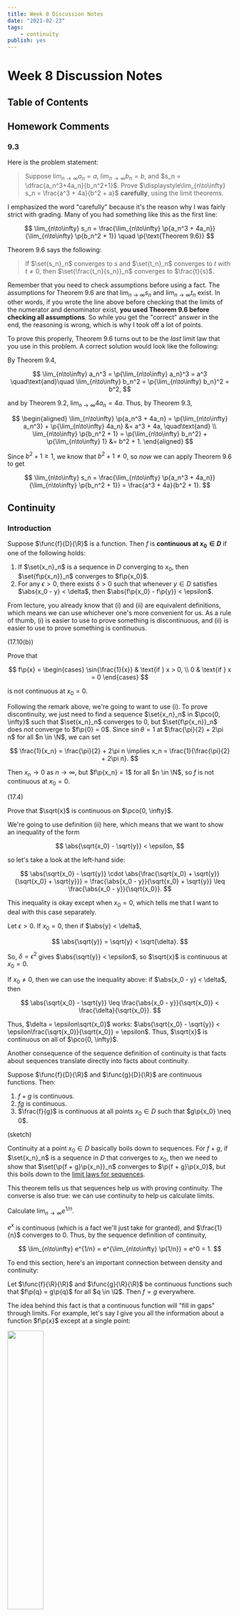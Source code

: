 ```yaml
---
title: Week 8 Discussion Notes
date: "2021-02-23"
tags:
    - continuity
publish: yes
---
```


# Week 8 Discussion Notes

## Table of Contents

## Homework Comments

### 9.3

Here is the problem statement:

> Suppose $\displaystyle\lim_{n\to\infty} a_n = a$, $\displaystyle\lim_{n\to\infty} b_n = b$, and $s_n = \dfrac{a_n^3+4a_n}{b_n^2+1}$. Prove $\displaystyle\lim_{n\to\infty} s_n = \frac{a^3 + 4a}{b^2 + a}$ **carefully**, using the limit theorems.

I emphasized the word "carefully" because it's the reason why I was fairly strict with grading. Many of you had something like this as the first line:

$$
\lim_{n\to\infty} s_n
    = \frac{\lim_{n\to\infty} \p{a_n^3 + 4a_n}}{\lim_{n\to\infty} \p{b_n^2 + 1}}
    \quad \p{\text{Theorem 9.6}}
$$

Theorem 9.6 says the following:

> If $\set{s_n}_n$ converges to $s$ and $\set{t_n}_n$ converges to $t$ with $t \neq 0$, then $\set{\frac{t_n}{s_n}}_n$ converges to $\frac{t}{s}$.

Remember that you need to check assumptions before using a fact. The assumptions for Theorem 9.6 are that $\displaystyle\lim_{n\to\infty} s_n$ and $\displaystyle\lim_{n\to\infty} t_n$ exist. In other words, if you wrote the line above before checking that the limits of the numerator and denominator exist, **you used Theorem 9.6 before checking all assumptions**. So while you get the "correct" answer in the end, the reasoning is wrong, which is why I took off a lot of points.

To prove this properly, Theorem 9.6 turns out to be the _last_ limit law that you use in this problem. A correct solution would look like the following:

By Theorem 9.4,

$$
\lim_{n\to\infty} a_n^3
    = \p{\lim_{n\to\infty} a_n}^3
    = a^3
\quad\text{and}\quad
\lim_{n\to\infty} b_n^2
    = \p{\lim_{n\to\infty} b_n}^2
    = b^2,
$$

and by Theorem 9.2, $\displaystyle\lim_{n\to\infty} 4a_n = 4a$. Thus, by Theorem 9.3,

$$
\begin{aligned}
    \lim_{n\to\infty} \p{a_n^3 + 4a_n}
         = \p{\lim_{n\to\infty} a_n^3} + \p{\lim_{n\to\infty} 4a_n}
        &= a^3 + 4a,
    \quad\text{and} \\
    \lim_{n\to\infty} \p{b_n^2 + 1}
         = \p{\lim_{n\to\infty} b_n^2} + \p{\lim_{n\to\infty} 1}
        &= b^2 + 1.
\end{aligned}
$$

Since $b^2 + 1 \geq 1$, we know that $b^2 + 1 \neq 0$, so _now_ we can apply Theorem 9.6 to get

$$
\lim_{n\to\infty} s_n
    = \frac{\lim_{n\to\infty} \p{a_n^3 + 4a_n}}{\lim_{n\to\infty} \p{b_n^2 + 1}}
    = \frac{a^3 + 4a}{b^2 + 1}.
$$

## Continuity

### Introduction

<definition>

Suppose $\func{f}{D}{\R}$ is a function. Then $f$ is **continuous at $x_0 \in D$** if one of the following holds:

1. If $\set{x_n}_n$ is a sequence in $D$ converging to $x_0$, then $\set{f\p{x_n}}_n$ converges to $f\p{x_0}$.
2. For any $\epsilon > 0$, there exists $\delta > 0$ such that whenever $y \in D$ satisfies $\abs{x_0 - y} < \delta$, then $\abs{f\p{x_0} - f\p{y}} < \epsilon$.

</definition>

<remark>

From lecture, you already know that (i) and (ii) are equivalent definitions, which means we can use whichever one's more convenient for us. As a rule of thumb, (i) is easier to use to prove something is discontinuous, and (ii) is easier to use to prove something is continuous.

</remark>

<example> (17.10(b))

Prove that

$$
f\p{x}
    =   \begin{cases}
            \sin{\frac{1}{x}}   & \text{if } x > 0, \\
            0                   & \text{if } x = 0
        \end{cases}
$$

is not continuous at $x_0 = 0$.

</example>

<solution>

Following the remark above, we're going to want to use (i). To prove discontinuity, we just need to find a sequence $\set{x_n}_n$ in $\pco{0, \infty}$ such that $\set{x_n}_n$ converges to $0$, but $\set{f\p{x_n}}_n$ does _not_ converge to $f\p{0} = 0$. Since $\sin{\theta} = 1$ at $\frac{\pi}{2} + 2\pi n$ for all $n \in \N$, we can set

$$
\frac{1}{x_n} = \frac{\pi}{2} + 2\pi n
\implies x_n = \frac{1}{\frac{\pi}{2} + 2\pi n}.
$$

Then $x_n \to 0$ as $n \to \infty$, but $f\p{x_n} = 1$ for all $n \in \N$, so $f$ is not continuous at $x_0 = 0$.

</solution>

<example> (17.4)

Prove that $\sqrt{x}$ is continuous on $\pco{0, \infty}$.

</example>

<solution>

We're going to use definition (ii) here, which means that we want to show an inequality of the form

$$
\abs{\sqrt{x_0} - \sqrt{y}} < \epsilon,
$$

so let's take a look at the left-hand side:

$$
\abs{\sqrt{x_0} - \sqrt{y}} \cdot \abs{\frac{\sqrt{x_0} + \sqrt{y}}{\sqrt{x_0} + \sqrt{y}}}
    = \frac{\abs{x_0 - y}}{\sqrt{x_0} + \sqrt{y}}
    \leq \frac{\abs{x_0 - y}}{\sqrt{x_0}}.
$$

This inequality is okay except when $x_0 = 0$, which tells me that I want to deal with this case separately.

Let $\epsilon > 0$. If $x_0 = 0$, then if $\abs{y} < \delta$,

$$
\abs{\sqrt{y}}
    = \sqrt{y}
    < \sqrt{\delta}.
$$

So, $\delta = \epsilon^2$ gives $\abs{\sqrt{y}} < \epsilon$, so $\sqrt{x}$ is continuous at $x_0 = 0$.

If $x_0 \neq 0$, then we can use the inequality above: if $\abs{x_0 - y} < \delta$, then

$$
\abs{\sqrt{x_0} - \sqrt{y}}
    \leq \frac{\abs{x_0 - y}}{\sqrt{x_0}}
    < \frac{\delta}{\sqrt{x_0}}.
$$

Thus, $\delta = \epsilon\sqrt{x_0}$ works: $\abs{\sqrt{x_0} - \sqrt{y}} < \epsilon\frac{\sqrt{x_0}}{\sqrt{x_0}} = \epsilon$. Thus, $\sqrt{x}$ is continuous on all of $\pco{0, \infty}$.

</solution>

Another consequence of the sequence definition of continuity is that facts about sequences translate directly into facts about continuity.

<theorem>

Suppose $\func{f}{D}{\R}$ and $\func{g}{D}{\R}$ are continuous functions. Then:

1. $f + g$ is continuous.
2. $fg$ is continuous.
3. $\frac{f}{g}$ is continuous at all points $x_0 \in D$ such that $g\p{x_0} \neq 0$.

</theorem>

<proof> (sketch)

Continuity at a point $x_0 \in D$ basically boils down to sequences. For $f + g$, if $\set{x_n}_n$ is a sequence in $D$ that converges to $x_0$, then we need to show that $\set{\p{f + g}\p{x_n}}_n$ converges to $\p{f + g}\p{x_0}$, but this boils down to the [limit laws for sequences](../week-5#limit-laws).

</proof>

This theorem tells us that sequences help us with proving continuity. The converse is also true: we can use continuity to help us calculate limits.

<example>

Calculate $\displaystyle\lim_{n\to\infty} e^{1/n}$.

</example>

<solution>

$e^x$ is continuous (which is a fact we'll just take for granted), and $\frac{1}{n}$ converges to $0$. Thus, by the sequence definition of continuity,

$$
\lim_{n\to\infty} e^{1/n}
    = e^{\lim_{n\to\infty} \p{1/n}}
    = e^0
    = 1.
$$

</solution>

To end this section, here's an important connection between density and continuity:

<proposition>

Let $\func{f}{\R}{\R}$ and $\func{g}{\R}{\R}$ be continuous functions such that $f\p{q} = g\p{q}$ for all $q \in \Q$. Then $f = g$ everywhere.

</proposition>

<remark>

The idea behind this fact is that a continuous function will "fill in gaps" through limits. For example, let's say I give you all the information about a function $f\p{x}$ except at a single point:

<img src="{{ assetsFolder }}/images/continuity-density.png" width=40%>

Because of continuity, there's only one way you can fill in the gap. In other words, information about a continuous function except at one point is the same thing as information about the continuous function everywhere.

The proposition says something a bit stronger: information about a continuous function at the rational numbers is the same as information about the function on the whole real line.

</remark>

<proof>

To prove the statement, we just need to use density of $\Q$. Let $x_0 \in \R$, so by density of $\Q$, there exists a sequence of rational numbers $\set{q_n}_n$ which converge to $x_0$. Since we know that $f$ and $g$ agree at every rational, we have $f\p{q_n} = g\p{q_n}$ for all $n$. Then by the sequence definition of continuity,

$$
f\p{x_0}
    = \lim_{n\to\infty} f\p{q_n}
    = \lim_{n\to\infty} g\p{q_n}
    = g\p{x_0}.
$$

Since $x_0$ was arbitrary, this means $f = g$ everywhere on $\R$, which was what we wanted to show.

</proof>

## True or False

<example>

True or false: _$\func{f}{\R \setminus \set{0}}{\R}$ defined by $f\p{x} = \frac{1}{x}$ is continuous._

</example>

<solution>

True. Continuity of a function only depends on points in the domain. $x_0 = 0$ is a problematic point for $f$, but $0$ is outside the domain of $f$, so we don't care what happens there.

</solution>

<example>

True or false: _If $f + g$ is continuous, then $f$ or $g$ is must be continuous at at least one point._

</example>

<solution>

False. For example, let

$$
f\p{x}
    =   \begin{cases}
            1 & \text{if } x \in \Q, \\
            0 & \text{otherwise}.
        \end{cases}
$$

Then if $g = -f$, we get $f + g = 0$ which is continuous everywhere, but $f$ and $g$ are both discontinuous everywhere. This is because $\Q$ and $\R \setminus \Q$ are both dense in $\R$, so given any $x_0 \in \R$, there exist a sequence $\set{q_n}_n$ of rational numbers and a sequence $\set{r_n}_n$ of irrational numbers which both converge to $x_0$. But

$$
f\p{q_n} = 1
\quad\text{and}\quad
f\p{r_n} = 0
\quad\text{for all } n \in \N,
$$

so by the sequence definition of continuity, $f$ is discontinuous everywhere.

</solution>

<example>

True or false: _If $f + g$ is continuous and $f$ is continuous, then $g$ is continuous._

</example>

<solution>

True. You can write

$$
g = \underbrace{\p{f + g}}_{\text{continuous}} + \underbrace{\p{-f}}_{\text{continuous}},
$$

so $g$ is a sum of continuous functions, hence continuous.

</solution>
